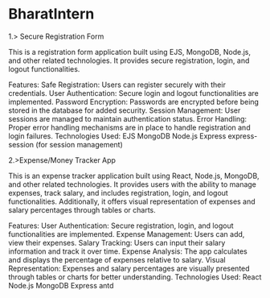 # BharatIntern


1.> Secure Registration Form

This is a registration form application built using EJS, MongoDB, Node.js, and other related technologies. It provides secure registration, login, and logout functionalities.

Features:
Safe Registration: Users can register securely with their credentials.
User Authentication: Secure login and logout functionalities are implemented.
Password Encryption: Passwords are encrypted before being stored in the database for added security.
Session Management: User sessions are managed to maintain authentication status.
Error Handling: Proper error handling mechanisms are in place to handle registration and login failures.
Technologies Used:
EJS
MongoDB
Node.js
Express
express-session (for session management)

2.>Expense/Money Tracker App

This is an expense tracker application built using React, Node.js, MongoDB, and other related technologies. It provides users with the ability to manage expenses, track salary, and includes registration, login, and logout functionalities. Additionally, it offers visual representation of expenses and salary percentages through tables or charts.

Features:
User Authentication: Secure registration, login, and logout functionalities are implemented.
Expense Management: Users can add, view their expenses.
Salary Tracking: Users can input their salary information and track it over time.
Expense Analysis: The app calculates and displays the percentage of expenses relative to salary.
Visual Representation: Expenses and salary percentages are visually presented through tables or charts for better understanding.
Technologies Used:
React
Node.js
MongoDB
Express
antd
